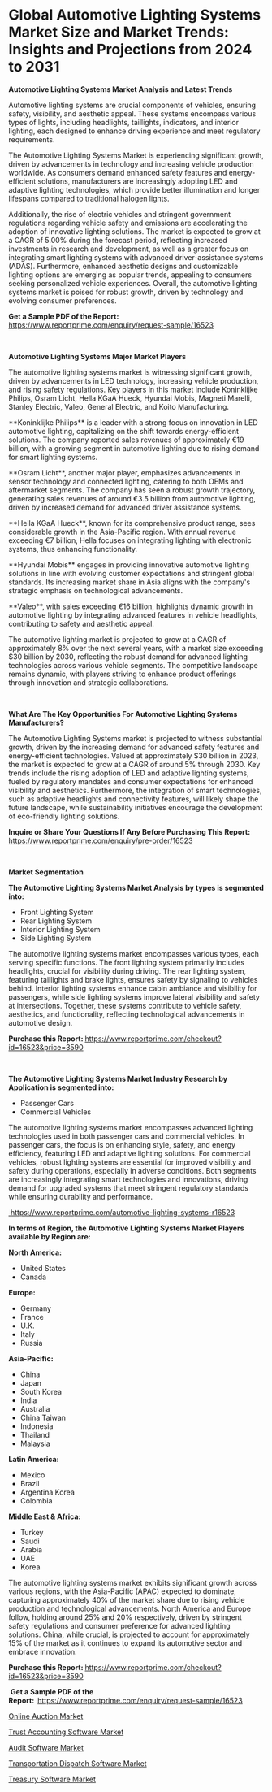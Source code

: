 <p><h1>Global Automotive Lighting Systems Market Size and Market Trends: Insights and Projections from 2024 to 2031</h1></p><p><strong>Automotive Lighting Systems Market Analysis and Latest Trends</strong></p>
<p><p>Automotive lighting systems are crucial components of vehicles, ensuring safety, visibility, and aesthetic appeal. These systems encompass various types of lights, including headlights, taillights, indicators, and interior lighting, each designed to enhance driving experience and meet regulatory requirements. </p><p>The Automotive Lighting Systems Market is experiencing significant growth, driven by advancements in technology and increasing vehicle production worldwide. As consumers demand enhanced safety features and energy-efficient solutions, manufacturers are increasingly adopting LED and adaptive lighting technologies, which provide better illumination and longer lifespans compared to traditional halogen lights. </p><p>Additionally, the rise of electric vehicles and stringent government regulations regarding vehicle safety and emissions are accelerating the adoption of innovative lighting solutions. The market is expected to grow at a CAGR of 5.00% during the forecast period, reflecting increased investments in research and development, as well as a greater focus on integrating smart lighting systems with advanced driver-assistance systems (ADAS). Furthermore, enhanced aesthetic designs and customizable lighting options are emerging as popular trends, appealing to consumers seeking personalized vehicle experiences. Overall, the automotive lighting systems market is poised for robust growth, driven by technology and evolving consumer preferences.</p></p>
<p><strong>Get a Sample PDF of the Report:&nbsp;</strong> <a href="https://www.reportprime.com/enquiry/request-sample/16523?utm_campaign=114&utm_medium=2&utm_source=Github&utm_content=ia&utm_term=23112024&utm_id=automotive-lighting-systems">https://www.reportprime.com/enquiry/request-sample/16523</a></p>
<p>&nbsp;</p>
<p><strong>Automotive Lighting Systems Major Market Players</strong></p>
<p><p>The automotive lighting systems market is witnessing significant growth, driven by advancements in LED technology, increasing vehicle production, and rising safety regulations. Key players in this market include Koninklijke Philips, Osram Licht, Hella KGaA Hueck, Hyundai Mobis, Magneti Marelli, Stanley Electric, Valeo, General Electric, and Koito Manufacturing.</p><p>**Koninklijke Philips** is a leader with a strong focus on innovation in LED automotive lighting, capitalizing on the shift towards energy-efficient solutions. The company reported sales revenues of approximately €19 billion, with a growing segment in automotive lighting due to rising demand for smart lighting systems.</p><p>**Osram Licht**, another major player, emphasizes advancements in sensor technology and connected lighting, catering to both OEMs and aftermarket segments. The company has seen a robust growth trajectory, generating sales revenues of around €3.5 billion from automotive lighting, driven by increased demand for advanced driver assistance systems.</p><p>**Hella KGaA Hueck**, known for its comprehensive product range, sees considerable growth in the Asia-Pacific region. With annual revenue exceeding €7 billion, Hella focuses on integrating lighting with electronic systems, thus enhancing functionality.</p><p>**Hyundai Mobis** engages in providing innovative automotive lighting solutions in line with evolving customer expectations and stringent global standards. Its increasing market share in Asia aligns with the company's strategic emphasis on technological advancements.</p><p>**Valeo**, with sales exceeding €16 billion, highlights dynamic growth in automotive lighting by integrating advanced features in vehicle headlights, contributing to safety and aesthetic appeal.</p><p>The automotive lighting market is projected to grow at a CAGR of approximately 8% over the next several years, with a market size exceeding $30 billion by 2030, reflecting the robust demand for advanced lighting technologies across various vehicle segments. The competitive landscape remains dynamic, with players striving to enhance product offerings through innovation and strategic collaborations.</p></p>
<p>&nbsp;</p>
<p><strong>What Are The Key Opportunities For Automotive Lighting Systems Manufacturers?</strong></p>
<p><p>The Automotive Lighting Systems market is projected to witness substantial growth, driven by the increasing demand for advanced safety features and energy-efficient technologies. Valued at approximately $30 billion in 2023, the market is expected to grow at a CAGR of around 5% through 2030. Key trends include the rising adoption of LED and adaptive lighting systems, fueled by regulatory mandates and consumer expectations for enhanced visibility and aesthetics. Furthermore, the integration of smart technologies, such as adaptive headlights and connectivity features, will likely shape the future landscape, while sustainability initiatives encourage the development of eco-friendly lighting solutions.</p></p>
<p><strong>Inquire or Share Your Questions If Any Before Purchasing This Report:</strong> <a href="https://www.reportprime.com/enquiry/pre-order/16523?utm_campaign=114&utm_medium=2&utm_source=Github&utm_content=ia&utm_term=23112024&utm_id=automotive-lighting-systems">https://www.reportprime.com/enquiry/pre-order/16523</a></p>
<p>&nbsp;</p>
<p><strong>Market Segmentation</strong></p>
<p><strong>The Automotive Lighting Systems Market Analysis by types is segmented into:</strong></p>
<p><ul><li>Front Lighting System</li><li>Rear Lighting System</li><li>Interior Lighting System</li><li>Side Lighting System</li></ul></p>
<p><p>The automotive lighting systems market encompasses various types, each serving specific functions. The front lighting system primarily includes headlights, crucial for visibility during driving. The rear lighting system, featuring taillights and brake lights, ensures safety by signaling to vehicles behind. Interior lighting systems enhance cabin ambiance and visibility for passengers, while side lighting systems improve lateral visibility and safety at intersections. Together, these systems contribute to vehicle safety, aesthetics, and functionality, reflecting technological advancements in automotive design.</p></p>
<p><strong>Purchase this Report:&nbsp;</strong><a href="https://www.reportprime.com/checkout?id=16523&price=3590&utm_campaign=114&utm_medium=2&utm_source=Github&utm_content=ia&utm_term=23112024&utm_id=automotive-lighting-systems">https://www.reportprime.com/checkout?id=16523&price=3590</a></p>
<p>&nbsp;</p>
<p><strong>The Automotive Lighting Systems Market Industry Research by Application is segmented into:</strong></p>
<p><ul><li>Passenger Cars</li><li>Commercial Vehicles</li></ul></p>
<p><p>The automotive lighting systems market encompasses advanced lighting technologies used in both passenger cars and commercial vehicles. In passenger cars, the focus is on enhancing style, safety, and energy efficiency, featuring LED and adaptive lighting solutions. For commercial vehicles, robust lighting systems are essential for improved visibility and safety during operations, especially in adverse conditions. Both segments are increasingly integrating smart technologies and innovations, driving demand for upgraded systems that meet stringent regulatory standards while ensuring durability and performance.</p></p>
<p><a href="https://www.reportprime.com/automotive-lighting-systems-r16523?utm_campaign=114&utm_medium=2&utm_source=Github&utm_content=ia&utm_term=23112024&utm_id=automotive-lighting-systems">&nbsp;https://www.reportprime.com/automotive-lighting-systems-r16523</a></p>
<p><strong>In terms of Region, the Automotive Lighting Systems Market Players available by Region are:</strong></p>
<p>
    <p> <strong> North America: </strong>
        <ul>
            <li>United States</li>
            <li>Canada</li>
        </ul>
        </p> 
    <p> <strong> Europe: </strong>
        <ul>
            <li>Germany</li>
            <li>France</li>
            <li>U.K.</li>
            <li>Italy</li>
            <li>Russia</li>
        </ul>
        </p> 
    <p> <strong> Asia-Pacific: </strong>
        <ul>
            <li>China</li>
            <li>Japan</li>
            <li>South Korea</li>
            <li>India</li>
            <li>Australia</li>
            <li>China Taiwan</li>
            <li>Indonesia</li>
            <li>Thailand</li>
            <li>Malaysia</li>
        </ul>
        </p> 
    <p> <strong> Latin America: </strong>
        <ul>
            <li>Mexico</li>
            <li>Brazil</li>
            <li>Argentina Korea</li>
            <li>Colombia</li>
        </ul>
        </p> 
    <p> <strong> Middle East & Africa: </strong>
        <ul>
            <li>Turkey</li>
            <li>Saudi</li>
            <li>Arabia</li>
            <li>UAE</li>
            <li>Korea</li>
        </ul>
    </p>
    </p>
<p><p>The automotive lighting systems market exhibits significant growth across various regions, with the Asia-Pacific (APAC) expected to dominate, capturing approximately 40% of the market share due to rising vehicle production and technological advancements. North America and Europe follow, holding around 25% and 20% respectively, driven by stringent safety regulations and consumer preference for advanced lighting solutions. China, while crucial, is projected to account for approximately 15% of the market as it continues to expand its automotive sector and embrace innovation.</p></p>
<p><strong>Purchase this Report: </strong><a href="https://www.reportprime.com/checkout?id=16523&price=3590&utm_campaign=114&utm_medium=2&utm_source=Github&utm_content=ia&utm_term=23112024&utm_id=automotive-lighting-systems">https://www.reportprime.com/checkout?id=16523&price=3590</a></p>
<p>&nbsp;<strong>Get a Sample PDF of the Report:&nbsp;&nbsp;</strong><a href="https://www.reportprime.com/enquiry/request-sample/16523?utm_campaign=114&utm_medium=2&utm_source=Github&utm_content=ia&utm_term=23112024&utm_id=automotive-lighting-systems">https://www.reportprime.com/enquiry/request-sample/16523</a></p>
<p><strong></strong></p>
<p><p><a href="https://issuu.com/reportprime-2/docs/online-auction-market-size-2030.ppt_96f61f9e0f8ae0?utm_campaign=114&utm_medium=2&utm_source=Github&utm_content=ia&utm_term=23112024&utm_id=automotive-lighting-systems">Online Auction Market</a></p><p><a href="https://www.linkedin.com/pulse/key-drivers-trust-accounting-software-market-how-its-growing-swcjc?utm_campaign=114&utm_medium=2&utm_source=Github&utm_content=ia&utm_term=23112024&utm_id=automotive-lighting-systems">Trust Accounting Software Market</a></p><p><a href="https://issuu.com/reportprime-2/docs/audit-software-market-size-2030.ppt_24304d28f53adf?utm_campaign=114&utm_medium=2&utm_source=Github&utm_content=ia&utm_term=23112024&utm_id=automotive-lighting-systems">Audit Software Market</a></p><p><a href="https://www.linkedin.com/pulse/providing-both-historical-trends-future-projections-transportation-u4dtc?utm_campaign=114&utm_medium=2&utm_source=Github&utm_content=ia&utm_term=23112024&utm_id=automotive-lighting-systems">Transportation Dispatch Software Market</a></p><p><a href="https://www.linkedin.com/pulse/detailed-market-size-growth-treasury-software-sector-2024-2031-no3ac?utm_campaign=114&utm_medium=2&utm_source=Github&utm_content=ia&utm_term=23112024&utm_id=automotive-lighting-systems">Treasury Software Market</a></p></p>